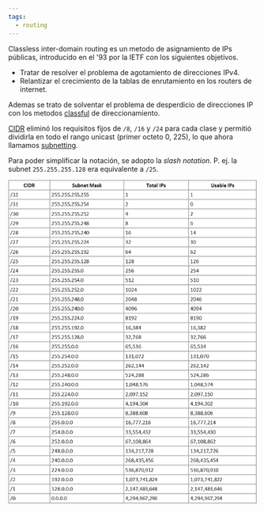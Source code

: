 ```yaml
---
tags:
  - routing
---
```


Classless inter-domain routing es un metodo de asignamiento de IPs públicas, introducido en el '93 por la IETF con los siguientes objetivos.
- Tratar de resolver el problema de agotamiento de direcciones IPv4.
- Relantizar el crecimiento de la tablas de enrutamiento en los routers de internet.

Ademas se trato de solventar el problema de desperdicio de direcciones IP con los metodos [classful](classful.md) de direccionamiento. 

[CIDR]() eliminó los requisitos fijos de `/8`, `/16` y `/24` para cada clase y permitió dividirla en todo el rango unicast (primer octeto 0, 225), lo que ahora llamamos [subnetting](../NetWarriors/subnetting.md). 

Para poder simplificar la notación, se adopto la _slash notation_. P. ej. la subnet `255.255.255.128` era equivalente a `/25`.

![](_anexos_/2018-06-08_11-57-24-b43b39665963f818d49609459d652f04.png)